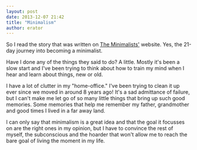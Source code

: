 ```yaml
---
layout: post
date: 2013-12-07 21:42
title: "Minimalism"
author: erator
---
```


So I read the story that was written on [The Minimalists'](http://theminimalists.com) website. Yes, the 21-day journey into becoming a minimalist.

Have I done any of the things they said to do? A little. Mostly it's been a  slow start and I've been trying to think about how to train my mind when I hear and learn about things, new or old.

I have a lot of clutter in my "home-office." I've been trying to clean it up ever since we moved in around 8 years ago! It's a sad admittance of failure, but I can't make me let go of so many little things that bring up such good memories. Some memories that help me remember my father, grandmother and good times I lived in a far away land.

I can only say that minimalism is a great idea and that the goal it focusses on are the right ones in my opinion, but I have to convince the rest of myself, the subconscious and the hoarder that won't allow me to reach the bare goal of living the moment in my life.